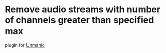 # Remove audio streams with number of channels greater than specified max

plugin for [Unmanic](https://github.com/Unmanic)
